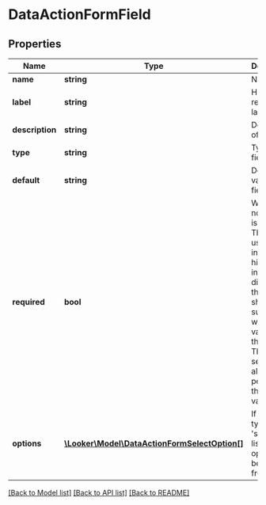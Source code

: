 # DataActionFormField

## Properties
Name | Type | Description | Notes
------------ | ------------- | ------------- | -------------
**name** | **string** | Name | [optional] 
**label** | **string** | Human-readable label | [optional] 
**description** | **string** | Description of field | [optional] 
**type** | **string** | Type of field. | [optional] 
**default** | **string** | Default value of the field. | [optional] 
**required** | **bool** | Whether or not the field is required. This is a user-interface hint. A user interface displaying this form should not submit it without a value for this field. The action server must also perform this validation. | [optional] 
**options** | [**\Looker\Model\DataActionFormSelectOption[]**](DataActionFormSelectOption.md) | If the form type is &#39;select&#39;, a list of options to be selected from. | [optional] 

[[Back to Model list]](../README.md#documentation-for-models) [[Back to API list]](../README.md#documentation-for-api-endpoints) [[Back to README]](../README.md)


